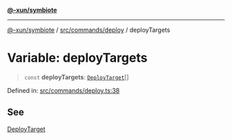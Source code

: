 [**@-xun/symbiote**](../../../../README.md)

***

[@-xun/symbiote](../../../../README.md) / [src/commands/deploy](../README.md) / deployTargets

# Variable: deployTargets

> `const` **deployTargets**: [`DeployTarget`](../enumerations/DeployTarget.md)[]

Defined in: [src/commands/deploy.ts:38](https://github.com/Xunnamius/symbiote/blob/c3f7fbdb0b36164c8890b842485989d2e0a3c698/src/commands/deploy.ts#L38)

## See

[DeployTarget](../enumerations/DeployTarget.md)
